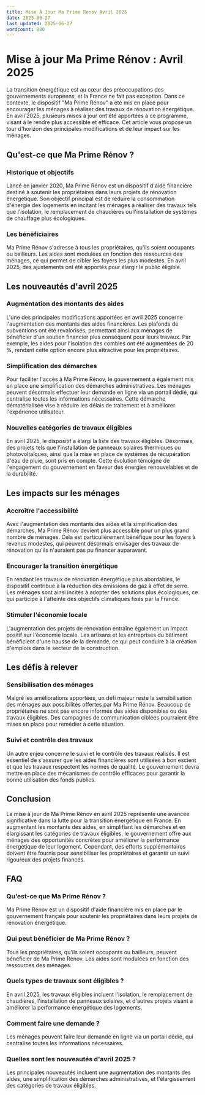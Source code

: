```yaml
---
title: Mise À Jour Ma Prime Renov Avril 2025
date: 2025-06-27
last_updated: 2025-06-27
wordcount: 880
---
```


# Mise à jour Ma Prime Rénov : Avril 2025

La transition énergétique est au cœur des préoccupations des gouvernements européens, et la France ne fait pas exception. Dans ce contexte, le dispositif "Ma Prime Rénov" a été mis en place pour encourager les ménages à réaliser des travaux de rénovation énergétique. En avril 2025, plusieurs mises à jour ont été apportées à ce programme, visant à le rendre plus accessible et efficace. Cet article vous propose un tour d'horizon des principales modifications et de leur impact sur les ménages.

## Qu'est-ce que Ma Prime Rénov ?

### Historique et objectifs

Lancé en janvier 2020, Ma Prime Rénov est un dispositif d'aide financière destiné à soutenir les propriétaires dans leurs projets de rénovation énergétique. Son objectif principal est de réduire la consommation d'énergie des logements en incitant les ménages à réaliser des travaux tels que l'isolation, le remplacement de chaudières ou l'installation de systèmes de chauffage plus écologiques.

### Les bénéficiaires

Ma Prime Rénov s'adresse à tous les propriétaires, qu'ils soient occupants ou bailleurs. Les aides sont modulées en fonction des ressources des ménages, ce qui permet de cibler les foyers les plus modestes. En avril 2025, des ajustements ont été apportés pour élargir le public éligible.

## Les nouveautés d'avril 2025

### Augmentation des montants des aides

L'une des principales modifications apportées en avril 2025 concerne l'augmentation des montants des aides financières. Les plafonds de subventions ont été revalorisés, permettant ainsi aux ménages de bénéficier d'un soutien financier plus conséquent pour leurs travaux. Par exemple, les aides pour l'isolation des combles ont été augmentées de 20 %, rendant cette option encore plus attractive pour les propriétaires.

### Simplification des démarches

Pour faciliter l'accès à Ma Prime Rénov, le gouvernement a également mis en place une simplification des démarches administratives. Les ménages peuvent désormais effectuer leur demande en ligne via un portail dédié, qui centralise toutes les informations nécessaires. Cette démarche dématérialisée vise à réduire les délais de traitement et à améliorer l'expérience utilisateur.

### Nouvelles catégories de travaux éligibles

En avril 2025, le dispositif a élargi la liste des travaux éligibles. Désormais, des projets tels que l'installation de panneaux solaires thermiques ou photovoltaïques, ainsi que la mise en place de systèmes de récupération d'eau de pluie, sont pris en compte. Cette évolution témoigne de l'engagement du gouvernement en faveur des énergies renouvelables et de la durabilité.

## Les impacts sur les ménages

### Accroître l'accessibilité

Avec l'augmentation des montants des aides et la simplification des démarches, Ma Prime Rénov devient plus accessible pour un plus grand nombre de ménages. Cela est particulièrement bénéfique pour les foyers à revenus modestes, qui peuvent désormais envisager des travaux de rénovation qu'ils n'auraient pas pu financer auparavant.

### Encourager la transition énergétique

En rendant les travaux de rénovation énergétique plus abordables, le dispositif contribue à la réduction des émissions de gaz à effet de serre. Les ménages sont ainsi incités à adopter des solutions plus écologiques, ce qui participe à l'atteinte des objectifs climatiques fixés par la France.

### Stimuler l'économie locale

L'augmentation des projets de rénovation entraîne également un impact positif sur l'économie locale. Les artisans et les entreprises du bâtiment bénéficient d'une hausse de la demande, ce qui peut conduire à la création d'emplois dans le secteur de la construction.

## Les défis à relever

### Sensibilisation des ménages

Malgré les améliorations apportées, un défi majeur reste la sensibilisation des ménages aux possibilités offertes par Ma Prime Rénov. Beaucoup de propriétaires ne sont pas encore informés des aides disponibles ou des travaux éligibles. Des campagnes de communication ciblées pourraient être mises en place pour remédier à cette situation.

### Suivi et contrôle des travaux

Un autre enjeu concerne le suivi et le contrôle des travaux réalisés. Il est essentiel de s'assurer que les aides financières sont utilisées à bon escient et que les travaux respectent les normes de qualité. Le gouvernement devra mettre en place des mécanismes de contrôle efficaces pour garantir la bonne utilisation des fonds publics.

## Conclusion

La mise à jour de Ma Prime Rénov en avril 2025 représente une avancée significative dans la lutte pour la transition énergétique en France. En augmentant les montants des aides, en simplifiant les démarches et en élargissant les catégories de travaux éligibles, le gouvernement offre aux ménages des opportunités concrètes pour améliorer la performance énergétique de leur logement. Cependant, des efforts supplémentaires doivent être fournis pour sensibiliser les propriétaires et garantir un suivi rigoureux des projets financés.

## FAQ

### Qu'est-ce que Ma Prime Rénov ?

Ma Prime Rénov est un dispositif d'aide financière mis en place par le gouvernement français pour soutenir les propriétaires dans leurs projets de rénovation énergétique.

### Qui peut bénéficier de Ma Prime Rénov ?

Tous les propriétaires, qu'ils soient occupants ou bailleurs, peuvent bénéficier de Ma Prime Rénov. Les aides sont modulées en fonction des ressources des ménages.

### Quels types de travaux sont éligibles ?

En avril 2025, les travaux éligibles incluent l'isolation, le remplacement de chaudières, l'installation de panneaux solaires, et d'autres projets visant à améliorer la performance énergétique des logements.

### Comment faire une demande ?

Les ménages peuvent faire leur demande en ligne via un portail dédié, qui centralise toutes les informations nécessaires.

### Quelles sont les nouveautés d'avril 2025 ?

Les principales nouveautés incluent une augmentation des montants des aides, une simplification des démarches administratives, et l'élargissement des catégories de travaux éligibles.